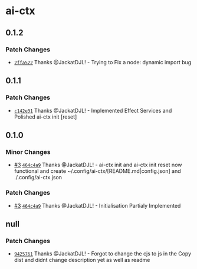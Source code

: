 # ai-ctx

## 0.1.2

### Patch Changes

- [`2ffa522`](https://github.com/JackatDJL/ai-ctx/commit/2ffa52252ff56c419953a5958a9246138b16b077) Thanks @JackatDJL! - Trying to Fix a node: dynamic import bug

## 0.1.1

### Patch Changes

- [`c142e31`](https://github.com/JackatDJL/ai-ctx/commit/c142e31a413cc2660129ad9614ac0323311b31d5) Thanks @JackatDJL! - Implemented Effect Services and Polished ai-ctx init [reset]

## 0.1.0

### Minor Changes

- [#3](https://github.com/JackatDJL/ai-ctx/pull/3) [`464c4a9`](https://github.com/JackatDJL/ai-ctx/commit/464c4a99769eb0a45e907f47d9ddf06e57e75321) Thanks @JackatDJL! - ai-ctx init and ai-ctx init reset now functional and create ~/.config/ai-ctx/[README.md|config.json] and ./.config/ai-ctx.json

### Patch Changes

- [#3](https://github.com/JackatDJL/ai-ctx/pull/3) [`464c4a9`](https://github.com/JackatDJL/ai-ctx/commit/464c4a99769eb0a45e907f47d9ddf06e57e75321) Thanks @JackatDJL! - Initialisation Partialy Implemented

## null

### Patch Changes

- [`9425761`](https://github.com/JackatDJL/ai-ctx/commit/9425761a07919d8e912bcc465988d0d1f7be7b2b) Thanks @JackatDJL! - Forgot to change the cjs to js in the Copy dist and didnt change description yet as well as readme
